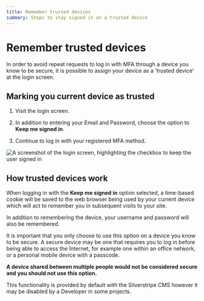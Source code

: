 ```yaml
---
title: Remember trusted devices
summary: Steps to stay signed in on a trusted device
---
```


# Remember trusted devices

In order to avoid repeat requests to log in with MFA through a device you know to be secure, it is possible to assign your device as a 'trusted device' at the login screen.

## Marking you current device as trusted

1. Visit the login screen.

2. In addition to entering your Email and Password, choose the option to **Keep me signed in**.

3. Continue to log in with your registered MFA method.

![A screenshot of the login screen, highlighting the checkbox to keep the user signed in](../_images/01-06-1-keep_me_signed_in.png)

## How trusted devices work

When logging in with the **Keep me signed in** option selected, a time-based cookie will be saved to the web browser being used by your current device which will act to remember you in subsequent visits to your site.

In addition to remembering the device, your username and password will also be remembered.

<div class="notice" markdown='1'>
It is important that you only choose to use this option on a device you know to be secure. A secure device may be one that requires you to log in before being able to access the Internet, for example one within an office network, or a personal mobile device with a passcode.

**A device shared between multiple people would not be considered secure and you should not use this option.**
</div>

This functionality is provided by default with the Silverstripe CMS however it may be disabled by a Developer in some projects.
